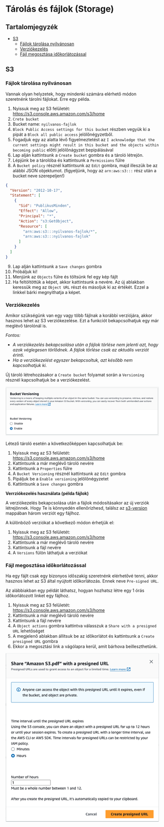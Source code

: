 # Tárolás és fájlok (Storage)

## Tartalomjegyzék

- [S3](#s3)
  - [Fájlok tárolása nyilvánosan](#fájlok-tárolása-nyilvánosan)
  - [Verziókezelés](#verziókezelés)
  - [Fájl megosztása időkorlátozással](#fájl-megosztása-időkorlátozással)

## S3

### Fájlok tárolása nyilvánosan

Vannak olyan helyzetek, hogy mindenki számára elérhető módon szeretnénk tárolni fájlokat. Erre egy példa.

1. Nyissuk meg az S3 felületét: https://s3.console.aws.amazon.com/s3/home
2. `Crete bucket`
3. Bucket name: `nyilvanos-fajlok`
4. `Block Public Access settings for this bucket` részben vegyük ki a pipát a `Block all public access` jelölőnégyzetből.
5. Fogadjuk egy az alatta lévő figyelmeztetést az `I acknowledge that the current settings might result in this bucket and the objects within becoming public` előtti jelölőnágyzet bepipálásával
6. Lap alján kattintsunk a `Create bucket` gombra és a tároló létrejön.
7. Lépjünk be a tárolóba és kattintsunk a `Permissions` fülre
8. A `Bucket policy` résznél kattintsunk az `Edit` gombra, majd illeszük be az alábbi JSON objektumot. (figyeljünk, hogy az `arn:aws:s3:::` rész után a bucket neve szerepeljen!)

```json
{
  "Version": "2012-10-17",
  "Statement": [
    {
      "Sid": "PublikusMinden",
      "Effect": "Allow",
      "Principal": "*",
      "Action": "s3:GetObject",
      "Resource": [
        "arn:aws:s3:::nyilvanos-fajlok/*",
        "arn:aws:s3:::nyilvanos-fajlok"
      ]
    }
  ]
}
```

9. Lap alján kattintsunk a `Save changes` gombra
10. Próbáljuk ki!
11. Menjünk az `Objects` fülre és töltsünk fel egy kép fájlt
12. Ha feltöltöttük a képet, akkor kattintsunk a nevére. Az új ablakban keressük meg az `Object URL` részt és másoljuk ki az értékét. Ezzel a linkkel bárki megnyithatja a képet.

### Verziókezelés

Amikor szükségünk van egy vagy több fájlnak a korábbi verziójára, akkor hasznos lehet az S3 verziókezelése. Ezt a funkciót bekapcsolhatjuk egy már meglévő tárolónál is.

_Fontos:_

- _A verziókezelés bekapcsolása után a fájlok törlése nem jelenti azt, hogy azok véglegesen törlődnek. A fájlok törlése csak az aktuális verziót érinti._
- _Ha a verziókezelést egyszer bekapcsoltuk, azt később nem kapcsolhatjuk ki._

Új tároló létrehozásakor a `Create bucket` folyamat során a `Versioning` résznél kapcsolhatjuk be a verziókezelést.

![Versioning](./images/aws-s3-versioning.png)

Létező tároló esetén a következőképpen kapcsolhatjuk be:

1. Nyissuk meg az S3 felületét: https://s3.console.aws.amazon.com/s3/home
2. Kattintsunk a már meglévő tároló nevére
3. Kattintsunk a `Properties` fülre
4. A `Bucket Versioning` résznél kattintsunk az `Edit` gombra
5. Pipáljuk be a `Enable versioning` jelölőnégyzetet
6. Kattintsunk a `Save changes` gombra

**Verrziókezelés használata (példa fájlok)**

A verziókezelés bekapcsolása után a fájlok módosításakor az új verziók létrejönnek. Hogy Te is könnyedén ellenőrizhesd, találsz az [s3-version](./s3-version/Readme.md) mappában három verziót egy fájlhoz.

A különböző verziókat a következő módon érhetjük el:

1. Nyissuk meg az S3 felületét: https://s3.console.aws.amazon.com/s3/home
2. Kattintsunk a már meglévő tároló nevére
3. Kattintsunk a fájl nevére
4. A `Versions` fülön láthatjuk a verziókat

### Fájl megosztása időkorlátozással

Ha egy fájlt csak egy bizonyos időszakig szeretnénk elérhetővé tenni, akkor hasznos lehet az S3 által nyújtott időkorlátozás. Ennek neve `Pre-signed URL`.

Az alábbiakban egy példát láthatsz, hogyan hozhatsz létre egy 1 órás időkorlátozott linket egy fájlhoz.

1. Nyissuk meg az S3 felületét: https://s3.console.aws.amazon.com/s3/home
2. Kattintsunk a már meglévő tároló nevére
3. Kattintsunk a fájl nevére
4. A `Object actions` gombra kattintva válasszuk a `Share with a presigned URL` lehetőséget
5. A megjelenő ablakban állítsuk be az időkorlátot és kattintsunk a `Create presigned URL` gombra
6. Ekkor a megosztási link a vágólapra kerül, amit bárhova beilleszthetünk.

![Presigned URL](./images/aws-s3-presigned-url.png)
